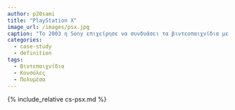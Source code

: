 ```yaml
---
author: p20sami
title: "PlayStation X"
image_url: /images/psx.jpg
caption: "Το 2003 η Sony επιχείρησε να συνδυάσει τα βιντεοπαιχνίδια με άλλες μορφές πολυμέσων, όπως το βίντεο και ο ήχος. Το αποτέλεσμα της επιχείρησης αυτής, ήταν το PlayStation X, μια συσκευή η οποία συνδύασε αυτά τα δύο, όμως με μικρή εμπορική επιτυχία."
categories:
  - case-study
  - definition
tags:
  - Βιντεπαιχνίδια
  - Κονσόλες
  - Πολυμέσα
---
```


{% include_relative cs-psx.md %}

